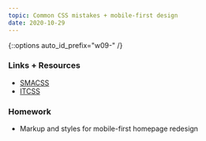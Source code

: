 ```yaml
---
topic: Common CSS mistakes + mobile-first design
date: 2020-10-29
---
```


{::options auto_id_prefix="w09-" /}
### Links + Resources

- [SMACSS](https://smacss.com/)
- [ITCSS](https://www.xfive.co/blog/itcss-scalable-maintainable-css-architecture/)

### Homework

- Markup and styles for mobile-first homepage redesign
